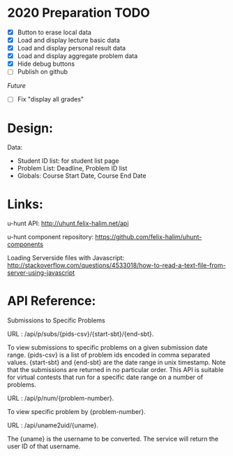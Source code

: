 2020 Preparation TODO
=============================================
- [X] Button to erase local data
- [X] Load and display lecture basic data
- [X] Load and display personal result data
- [X] Load and display aggregate problem data
- [X] Hide debug buttons
- [ ] Publish on github

_Future_
- [ ] Fix "display all grades"

Design:
=============================================

Data:
- Student ID list: for student list page
- Problem List: Deadline, Problem ID list
- Globals: Course Start Date, Course End Date





Links:
============================================
u-hunt API:
http://uhunt.felix-halim.net/api

u-hunt component repository:
https://github.com/felix-halim/uhunt-components

Loading Serverside files with Javascript:
http://stackoverflow.com/questions/4533018/how-to-read-a-text-file-from-server-using-javascript

API Reference:
=============================================
Submissions to Specific Problems

URL : /api/p/subs/{pids-csv}/{start-sbt}/{end-sbt}.

To view submissions to specific problems on a given submission date
range. {pids-csv} is a list of problem ids encoded in comma separated
values. {start-sbt} and {end-sbt} are the date range in unix
timestamp. Note that the submissions are returned in no particular
order. This API is suitable for virtual contests that run for a
specific date range on a number of problems.

URL : /api/p/num/{problem-number}.

To view specific problem by {problem-number}.

URL : /api/uname2uid/{uname}.

The {uname} is the username to be converted. The service will return
the user ID of that username.
